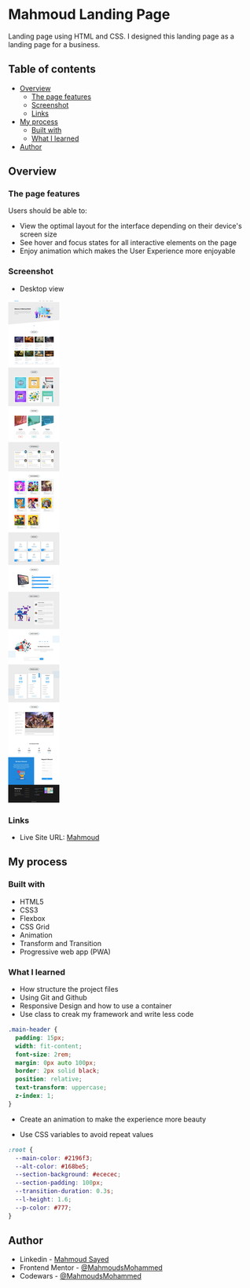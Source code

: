 # Mahmoud Landing Page

Landing page using HTML and CSS. I designed this landing page as a landing page for a business.

## Table of contents

- [Overview](#overview)
  - [The page features](#the-page-features)
  - [Screenshot](#screenshot)
  - [Links](#links)
- [My process](#my-process)
  - [Built with](#built-with)
  - [What I learned](#what-i-learned)
- [Author](#author)

## Overview

### The page features

Users should be able to:

- View the optimal layout for the interface depending on their device's screen size
- See hover and focus states for all interactive elements on the page
- Enjoy animation which makes the User Experience more enjoyable

### Screenshot

- Desktop view

![](Media/screen.jpeg)

### Links

- Live Site URL: [Mahmoud](https://mahmoudsmohammed.github.io/Business-Landing-Page/)

## My process

### Built with

- HTML5
- CSS3
- Flexbox
- CSS Grid
- Animation
- Transform and Transition
- Progressive web app (PWA)

### What I learned

- How structure the project files
- Using Git and Github
- Responsive Design and how to use a container
- Use class to creak my framework and write less code

```css
.main-header {
  padding: 15px;
  width: fit-content;
  font-size: 2rem;
  margin: 0px auto 100px;
  border: 2px solid black;
  position: relative;
  text-transform: uppercase;
  z-index: 1;
}
```

- Create an animation to make the experience more beauty

- Use CSS variables to avoid repeat values

```css
:root {
  --main-color: #2196f3;
  --alt-color: #168be5;
  --section-background: #ececec;
  --section-padding: 100px;
  --transition-duration: 0.3s;
  --l-height: 1.6;
  --p-color: #777;
}
```

## Author

- Linkedin - [Mahmoud Sayed](https://www.linkedin.com/in/mahmoud-sayed-b85536217/)
- Frontend Mentor - [@MahmoudsMohammed](https://www.frontendmentor.io/profile/MahmoudsMohammed)
- Codewars - [@MahmoudsMohammed](https://www.codewars.com/users/MahmoudsMohammed)
